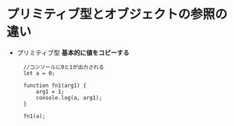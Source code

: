 # プリミティブ型とオブジェクトの参照の違い
- プリミティブ型
**基本的に値をコピーする**

        //コンソールに0と1が出力される
        let a = 0;
        
        function fn1(arg1) {
            arg1 = 1;
            console.log(a, arg1);
        }
        
        fn1(a);

